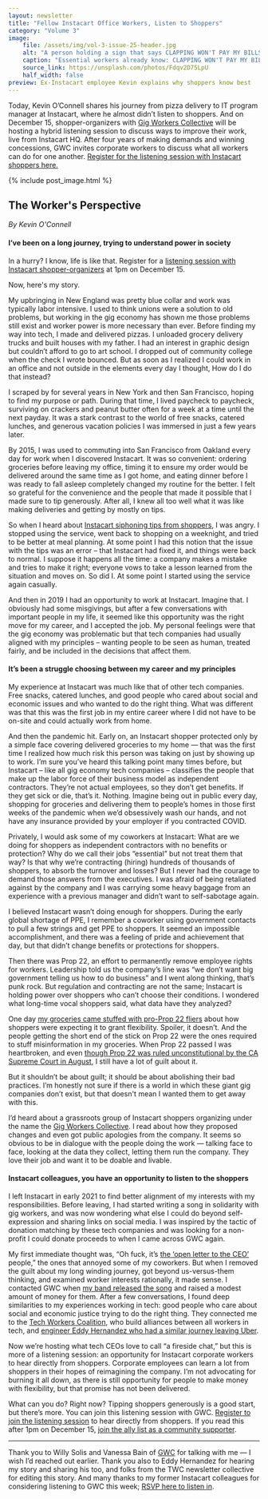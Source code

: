 ```yaml
---
layout: newsletter
title: "Fellow Instacart Office Workers, Listen to Shoppers"
category: "Volume 3"
image:
    file: /assets/img/vol-3-issue-25-header.jpg
    alt: "A person holding a sign that says CLAPPING WON'T PAY MY BILLS"
    caption: "Essential workers already know: CLAPPING WON'T PAY MY BILLS"
    source_link: https://unsplash.com/photos/Fdqv2D75LpU
    half_width: false
preview: Ex-Instacart employee Kevin explains why shoppers know best
---
```


Today, Kevin O’Connell shares his journey from pizza delivery to IT program manager at Instacart, where he almost didn’t listen to shoppers. And on December 15, shopper-organizers with [Gig Workers Collective](https://twitter.com/GigWC) will be hosting a hybrid listening session to discuss ways to improve their work, live from Instacart HQ. After four years of making demands and winning concessions, GWC invites corporate workers to discuss what all workers can do for one another. [Register for the listening session with Instacart shoppers here.](https://us06web.zoom.us/meeting/register/tZ0lc-2rqjsjGNWRv-jilQnZwqgloOBCPhkZ)

<!-- DO NOT remove the excerpt tag -->
<!--excerpt-->
<!-- remaining content goes below here -->

<!-- DO NOT remove the header image -->
{% include post_image.html %}

## The Worker's Perspective

_By Kevin O'Connell_

#### I’ve been on a long journey, trying to understand power in society

In a hurry? I know, life is like that. Register for a [listening session with Instacart shopper-organizers](https://us06web.zoom.us/meeting/register/tZ0lc-2rqjsjGNWRv-jilQnZwqgloOBCPhkZ) at 1pm on December 15.

Now, here's my story.

My upbringing in New England was pretty blue collar and work was typically labor intensive. I used to think unions were a solution to old problems, but working in the gig economy has shown me those problems still exist and worker power is more necessary than ever. Before finding my way into tech, I made and delivered pizzas. I unloaded grocery delivery trucks and built houses with my father. I had an interest in graphic design but couldn’t afford to go to art school. I dropped out of community college when the check I wrote bounced. But as soon as I realized I could work in an office and not outside in the elements every day I thought, How do I do that instead?

I scraped by for several years in New York and then San Francisco, hoping to find my purpose or path. During that time, I lived paycheck to paycheck, surviving on crackers and peanut butter often for a week at a time until the next payday. It was a stark contrast to the world of free snacks, catered lunches, and generous vacation policies I was immersed in just a few years later. 

By 2015, I was used to commuting into San Francisco from Oakland every day for work when I discovered Instacart. It was so convenient: ordering groceries before leaving my office, timing it to ensure my order would be delivered around the same time as I got home, and eating dinner before I was ready to fall asleep completely changed my routine for the better. I felt so grateful for the convenience and the people that made it possible that I made sure to tip generously. After all, I knew all too well what it was like making deliveries and getting by mostly on tips. 

So when I heard about [Instacart siphoning tips from shoppers](https://www.theverge.com/2019/2/6/18214335/instacart-reverse-controversial-pay-policy-tip-stealing), I was angry. I stopped using the service, went back to shopping on a weeknight, and tried to be better at meal planning. At some point I had this notion that the issue with the tips was an error – that Instacart had fixed it, and things were back to normal. I suppose it happens all the time: a company makes a mistake and tries to make it right; everyone vows to take a lesson learned from the situation and moves on. So did I. At some point I started using the service again casually. 

And then in 2019 I had an opportunity to work at Instacart. Imagine that. I obviously had some misgivings, but after a few conversations with important people in my life, it seemed like this opportunity was the right move for my career, and I accepted the job. My personal feelings were that the gig economy was problematic but that tech companies had usually aligned with my principles – wanting people to be seen as human, treated fairly, and be included in the decisions that affect them.

#### It’s been a struggle choosing between my career and my principles

My experience at Instacart was much like that of other tech companies. Free snacks, catered lunches, and good people who cared about social and economic issues and who wanted to do the right thing. What was different was that this was the first job in my entire career where I did not have to be on-site and could actually work from home. 

And then the pandemic hit. Early on, an Instacart shopper protected only by a simple face covering delivered groceries to my home — that was the first time I realized how much risk this person was taking on just by showing up to work. I’m sure you’ve heard this talking point many times before, but Instacart – like all gig economy tech companies – classifies the people that make up the labor force of their business model as independent contractors. They’re not actual employees, so they don’t get benefits. If they get sick or die, that’s it. Nothing. Imagine being out in public every day, shopping for groceries and delivering them to people’s homes in those first weeks of the pandemic when we’d obsessively wash our hands, and not have any insurance provided by your employer if you contracted COVID.

Privately, I would ask some of my coworkers at Instacart: What are we doing for shoppers as independent contractors with no benefits or protection? Why do we call their jobs “essential” but not treat them that way? Is that why we’re contracting (hiring) hundreds of thousands of shoppers, to absorb the turnover and losses? But I never had the courage to demand those answers from the executives. I was afraid of being retaliated against by the company and I was carrying some heavy baggage from an experience with a previous manager and didn’t want to self-sabotage again. 

I believed Instacart wasn’t doing enough for shoppers. During the early global shortage of PPE, I remember a coworker using government contacts to pull a few strings and get PPE to shoppers. It seemed an impossible accomplishment, and there was a feeling of pride and achievement that day, but that didn’t change benefits or protections for shoppers.

Then there was Prop 22, an effort to permanently remove employee rights for workers. Leadership told us the company’s line was “we don’t want big government telling us how to do business” and I went along thinking, that’s punk rock. But regulation and contracting are not the same; Instacart is holding power over shoppers who can’t choose their conditions. I wondered what long-time vocal shoppers said, what data have they analyzed?

One day [my groceries came stuffed with pro-Prop 22 fliers](https://sanfrancisco.cbslocal.com/2020/10/13/prop-22-instacart-provided-some-contract-workers-with-stickers-fliers-promoting-controversial-ballot-measure/) about how shoppers were expecting it to grant flexibility. Spoiler, it doesn’t. And the people getting the short end of the stick on Prop 22 were the ones required to stuff misinformation in my groceries. When Prop 22 passed I was heartbroken, and even [though Prop 22 was ruled unconstitutional by the CA Supreme Court in August](https://www.kqed.org/news/11885905/bay-area-judge-rules-uber-lyft-backed-prop-22-is-unconstitutional), I still have a lot of guilt about it.

But it shouldn’t be about guilt; it should be about abolishing their bad practices. I’m honestly not sure if there is a world in which these giant gig companies don’t exist, but that doesn't mean I wanted them to get away with this.

I’d heard about a grassroots group of Instacart shoppers organizing under the name the [Gig Workers Collective](https://www.gigworkerscollective.org/). I read about how they proposed changes and even got public apologies from the company. It seems so obvious to be in dialogue with the people doing the work — talking face to face, looking at the data they collect, letting them run the company. They love their job and want it to be doable and livable.

#### Instacart colleagues, you have an opportunity to listen to the shoppers

I left Instacart in early 2021 to find better alignment of my interests with my responsibilities. Before leaving, I had started writing a song in solidarity with gig workers, and was now wondering what else I could do beyond self-expression and sharing links on social media. I was inspired by the tactic of donation matching by these tech companies and was looking for a non-profit I could donate proceeds to when I came across GWC again.

My first immediate thought was, “Oh fuck, it’s [the ‘open letter to the CEO’](https://medium.com/@gigworkerscollective/dear-apoorva-mehta-founder-and-ceo-of-instacart-944ca4db6ad0) people,” the ones that annoyed some of my coworkers. But when I removed the guilt about my long winding journey, got beyond us-versus-them thinking, and examined worker interests rationally, it made sense. I contacted GWC when [my band released the song](https://news.techworkerscoalition.org/2021/11/09/issue-24/) and raised a modest amount of money for them. After a few conversations, I found deep similarities to my experiences working in tech: good people who care about social and economic justice trying to do the right thing. They connected me to the [Tech Workers Coalition](https://techworkerscoalition.org/), who build alliances between all workers in tech, and [engineer Eddy Hernandez who had a similar journey leaving Uber](https://news.techworkerscoalition.org/2020/10/30/issue-13/).

Now we’re hosting what tech CEOs love to call “a fireside chat,” but this is more of a listening session: an opportunity for Instacart corporate workers to hear directly from shoppers. Corporate employees can learn a lot from shoppers in their hopes of reimagining the company. I’m not advocating for burning it all down, as there is still opportunity for people to make money with flexibility, but that promise has not been delivered. 

What can you do? Right now? Tipping shoppers generously is a good start, but there’s more. You can join this listening session with GWC. [Register to join the listening session](https://us06web.zoom.us/meeting/register/tZ0lc-2rqjsjGNWRv-jilQnZwqgloOBCPhkZ) to hear directly from shoppers. If you read this after 1pm on December 15, [join the ally list as a community supporter](https://www.gigworkerscollective.org/). 

***

Thank you to Willy Solis and Vanessa Bain of [GWC](https://twitter.com/GigWC) for talking with me — I wish I’d reached out earlier. Thank you also to Eddy Hernandez for hearing my story and sharing his too, and folks from the TWC newsletter collective for editing this story. And many thanks to my former Instacart colleagues for considering listening to GWC this week; [RSVP here to listen in](https://us06web.zoom.us/meeting/register/tZ0lc-2rqjsjGNWRv-jilQnZwqgloOBCPhkZ).
